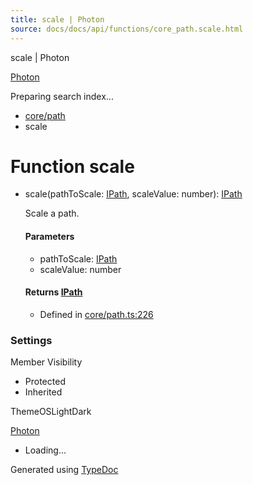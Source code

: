 ```yaml
---
title: scale | Photon
source: docs/docs/api/functions/core_path.scale.html
---
```


scale | Photon

[Photon](../index.html)




Preparing search index...

* [core/path](../modules/core_path.html)
* scale

# Function scale

* scale(pathToScale: [IPath](../interfaces/core_schema.IPath.html), scaleValue: number): [IPath](../interfaces/core_schema.IPath.html)

  Scale a path.

  #### Parameters

  + pathToScale: [IPath](../interfaces/core_schema.IPath.html)
  + scaleValue: number

  #### Returns [IPath](../interfaces/core_schema.IPath.html)

  + Defined in [core/path.ts:226](https://github.com/mwhite454/photon/blob/main/packages/photon/src/core/path.ts#L226)

### Settings

Member Visibility

* Protected
* Inherited

ThemeOSLightDark

[Photon](../index.html)

* Loading...

Generated using [TypeDoc](https://typedoc.org/)
